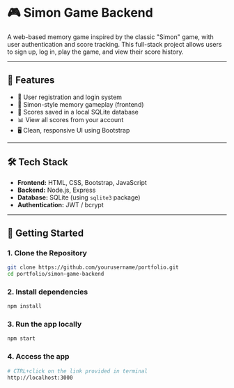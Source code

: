 # 🎮 Simon Game Backend

A web-based memory game inspired by the classic "Simon" game, with user authentication and score tracking. 
This full-stack project allows users to sign up, log in, play the game, and view their score history.

---

## 🧩 Features

- 🔐 User registration and login system
- 🧠 Simon-style memory gameplay (frontend)
- 💾 Scores saved in a local SQLite database
- 📊 View all scores from your account
- 🖥️ Clean, responsive UI using Bootstrap

---

## 🛠️ Tech Stack

- **Frontend:** HTML, CSS, Bootstrap, JavaScript
- **Backend:** Node.js, Express
- **Database:** SQLite (using `sqlite3` package)
- **Authentication:** JWT / bcrypt

---

## 🚀 Getting Started

### 1. Clone the Repository

```bash
git clone https://github.com/yourusername/portfolio.git
cd portfolio/simon-game-backend
```

### 2. Install dependencies

```bash
npm install
```

### 3. Run the app locally

```bash
npm start
```
### 4. Access the app

```bash
# CTRL+click on the link provided in terminal
http://localhost:3000
```
